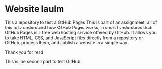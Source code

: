 # Website laulm
This a repository to test a GitHub Pages
This is part of an assignment, all of this is to understand how GitHub Pages works, in short I understood that: GitHub Pages is a free web hosting service offered by GitHub. It allows you to take HTML, CSS, and JavaScript files directly from a repository on GitHub, process them, and publish a website in a simple way.

Thank you for read


This is the second part to test GitHub